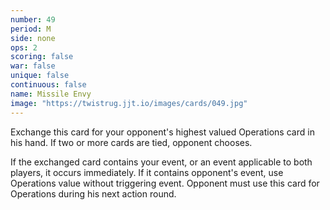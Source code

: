 ```yaml
---
number: 49
period: M
side: none
ops: 2
scoring: false
war: false
unique: false
continuous: false
name: Missile Envy
image: "https://twistrug.jjt.io/images/cards/049.jpg"
---
```

Exchange this card for your opponent's highest valued Operations card in his hand. If two or more cards are tied, opponent chooses.

If the exchanged card contains your event, or an event applicable to both players, it occurs immediately. If it contains opponent's event, use Operations value without triggering event. Opponent must use this card for Operations during his next action round.
